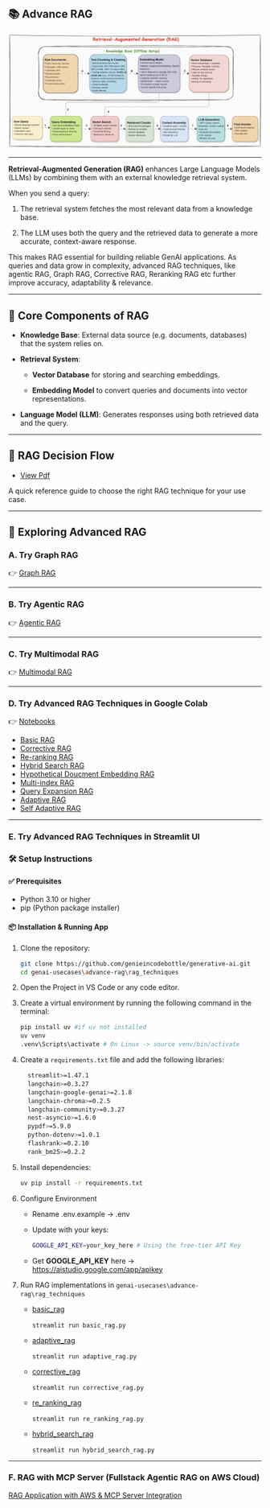 ## 📚 Advance RAG

![alt text](images/rag.gif)

---
**Retrieval-Augmented Generation (RAG)** enhances Large Language Models (LLMs) by combining them with an external knowledge retrieval system.

When you send a query:

1. The retrieval system fetches the most relevant data from a knowledge base.

2. The LLM uses both the query and the retrieved data to generate a more accurate, context-aware response.

This makes RAG essential for building reliable GenAI applications. As queries and data grow in complexity, advanced RAG techniques, like agentic RAG, Graph RAG, Corrective RAG, Reranking RAG etc further improve accuracy, adaptability & relevance.

---
## 🔑 Core Components of RAG

   - **Knowledge Base**: External data source (e.g. documents, databases) that the system relies on.

   - **Retrieval System**:

      - **Vector Database** for storing and searching embeddings.

      - **Embedding Model** to convert queries and documents into vector representations.

   - **Language Model (LLM)**: Generates responses using both retrieved data and the query.

---
## 🧭 RAG Decision Flow

- [View Pdf](./docs/advance-rag-decision-flow-chart.pdf)

A quick reference guide to choose the right RAG technique for your use case.

---
## 🧪 Exploring Advanced RAG

### A. Try Graph RAG

👉 [Graph RAG](graph-rag/)

---
### B. Try Agentic RAG

👉 [Agentic RAG](agentic-rag/)

---
### C. Try Multimodal RAG

👉 [Multimodal RAG](multimodal-rag/)

---
### D. Try Advanced RAG Techniques in Google Colab

👉 [Notebooks](notebooks/)

   - [Basic RAG](notebooks/basic-rag.ipynb)
   - [Corrective RAG](notebooks/corrective-rag.ipynb)
   - [Re-ranking RAG](notebooks/re_ranking_rag.ipynb)
   - [Hybrid Search RAG](notebooks/hybrid-search-rag.ipynb)
   - [Hypothetical Doucment Embedding RAG](notebooks/hypothetical-document-embedding-rag.ipynb)
   - [Multi-index RAG](notebooks/multi-index-rag.ipynb)
   - [Query Expansion RAG](notebooks/query-expansion-rag.ipynb)
   - [Adaptive RAG](notebooks/adaptive-rag.ipynb)
   - [Self Adaptive RAG](notebooks/self-adaptive-rag.ipynb)

---
### E. Try Advanced RAG Techniques in Streamlit UI

### 🛠️ Setup Instructions

#### ✅ Prerequisites
   - Python 3.10 or higher
   - pip (Python package installer)

#### 📦 Installation & Running App
   1. Clone the repository:

      ```bash
      git clone https://github.com/genieincodebottle/generative-ai.git
      cd genai-usecases\advance-rag\rag_techniques
      ```
   2. Open the Project in VS Code or any code editor.
   3. Create a virtual environment by running the following command in the terminal:
   
      ```bash
      pip install uv #if uv not installed
      uv venv
      .venv\Scripts\activate # On Linux -> source venv/bin/activate
      ```
   4. Create a `requirements.txt` file and add the following libraries:
      
      ```bash
        streamlit>=1.47.1 
        langchain>=0.3.27 
        langchain-google-genai>=2.1.8 
        langchain-chroma>=0.2.5 
        langchain-community>=0.3.27
        nest-asyncio>=1.6.0
        pypdf>=5.9.0
        python-dotenv>=1.0.1
        flashrank>=0.2.10
        rank_bm25>=0.2.2
      ```
   5. Install dependencies:
      
      ```bash
      uv pip install -r requirements.txt
      ```
   6. Configure Environment
      * Rename .env.example → .env
      * Update with your keys:

         ```bash
         GOOGLE_API_KEY=your_key_here # Using the free-tier API Key
         ```
      * Get **GOOGLE_API_KEY** here -> https://aistudio.google.com/app/apikey

   9. Run RAG implementations in ```genai-usecases\advance-rag\rag_techniques```
   
      * [basic_rag](./rag_techniques/basic_rag.py) 

        `streamlit run basic_rag.py`
    
      * [adaptive_rag](./rag_techniques/adaptive_rag.py)
      
        `streamlit run adaptive_rag.py`

      * [corrective_rag](./rag_techniques/corrective_rag.py)
      
        `streamlit run corrective_rag.py`

      * [re_ranking_rag](./rag_techniques/re_ranking_rag.py)
      
        `streamlit run re_ranking_rag.py`

      * [hybrid_search_rag](./rag_techniques/hybrid_search_rag.py)
      
        `streamlit run hybrid_search_rag.py`

---
### F. RAG with MCP Server (Fullstack Agentic RAG on AWS Cloud)

[RAG Application with AWS & MCP Server Integration](https://github.com/genieincodebottle/rag-app-on-aws)
